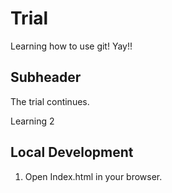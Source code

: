 # Trial

Learning how to use git! Yay!!

## Subheader

The trial continues.

Learning 2

## Local Development 
 
1. Open Index.html in your browser.
